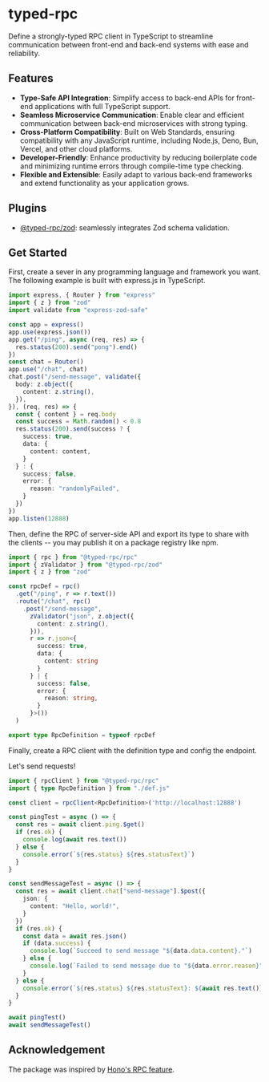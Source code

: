 # typed-rpc

Define a strongly-typed RPC client in TypeScript to streamline communication between front-end and back-end systems with ease and reliability.

## Features

- **Type-Safe API Integration**: Simplify access to back-end APIs for front-end applications with full TypeScript support.
- **Seamless Microservice Communication**: Enable clear and efficient communication between back-end microservices with strong typing.
- **Cross-Platform Compatibility**: Built on Web Standards, ensuring compatibility with any JavaScript runtime, including Node.js, Deno, Bun, Vercel, and other cloud platforms.
- **Developer-Friendly**: Enhance productivity by reducing boilerplate code and minimizing runtime errors through compile-time type checking.
- **Flexible and Extensible**: Easily adapt to various back-end frameworks and extend functionality as your application grows.

## Plugins

- [@typed-rpc/zod](https://www.npmjs.com/package/@typed-rpc/zod): seamlessly integrates Zod schema validation.

## Get Started

First, create a sever in any programming language and framework you want.
The following example is built with express.js in TypeScript.

```ts
import express, { Router } from "express"
import { z } from "zod"
import validate from "express-zod-safe"

const app = express()
app.use(express.json())
app.get("/ping", async (req, res) => {
  res.status(200).send("pong").end()
})
const chat = Router()
app.use("/chat", chat)
chat.post("/send-message", validate({
  body: z.object({
    content: z.string(),
  }),
}), (req, res) => {
  const { content } = req.body
  const success = Math.random() < 0.8
  res.status(200).send(success ? {
    success: true,
    data: {
      content: content,
    }
  } : {
    success: false,
    error: {
      reason: "randomlyFailed",
    }
  })
})
app.listen(12888)
```

Then, define the RPC of server-side API
and export its type to share with the clients
-- you may publish it on a package registry like npm.

```ts
import { rpc } from "@typed-rpc/rpc"
import { zValidator } from "@typed-rpc/zod"
import { z } from "zod"

const rpcDef = rpc()
  .get("/ping", r => r.text())
  .route("/chat", rpc()
    .post("/send-message",
      zValidator("json", z.object({
        content: z.string(),
      })),
      r => r.json<{
        success: true,
        data: {
          content: string
        }
      } | {
        success: false,
        error: {
          reason: string,
        }
      }>())
  )

export type RpcDefinition = typeof rpcDef
```

Finally, create a RPC client with the definition type and config the endpoint.

Let's send requests!

```ts
import { rpcClient } from "@typed-rpc/rpc"
import { type RpcDefinition } from "./def.js"

const client = rpcClient<RpcDefinition>('http://localhost:12888')

const pingTest = async () => {
  const res = await client.ping.$get()
  if (res.ok) {
    console.log(await res.text())
  } else {
    console.error(`${res.status} ${res.statusText}`)
  }
}

const sendMessageTest = async () => {
  const res = await client.chat["send-message"].$post({
    json: {
      content: "Hello, world!",
    }
  })
  if (res.ok) {
    const data = await res.json()
    if (data.success) {
      console.log(`Succeed to send message "${data.data.content}."`)
    } else {
      console.log(`Failed to send message due to "${data.error.reason}"`)
    }
  } else {
    console.error(`${res.status} ${res.statusText}: ${await res.text()}`)
  }
}

await pingTest()
await sendMessageTest()
```

## Acknowledgement

The package was inspired by [Hono's RPC feature](https://hono.dev/docs/guides/rpc).
